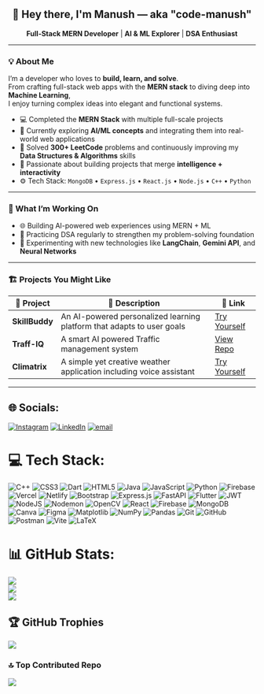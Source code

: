 <h2 align="center">👋 Hey there, I'm <b>Manush</b> — aka <b>"code-manush"</b></h2>

<p align="center">
  <b>Full-Stack MERN Developer</b> | <b>AI & ML Explorer</b> | <b>DSA Enthusiast</b>
</p>

---

### 💡 About Me

I’m a developer who loves to **build, learn, and solve**.  
From crafting full-stack web apps with the **MERN stack** to diving deep into **Machine Learning**,  
I enjoy turning complex ideas into elegant and functional systems.

- 💻 Completed the **MERN Stack** with multiple full-scale projects  
- 🤖 Currently exploring **AI/ML concepts** and integrating them into real-world web applications  
- 🧩 Solved **300+ LeetCode** problems and continuously improving my **Data Structures & Algorithms** skills  
- 🚀 Passionate about building projects that merge **intelligence + interactivity**  
- ⚙️ Tech Stack: `MongoDB` • `Express.js` • `React.js` • `Node.js` • `C++` • `Python`

---

### 🧠 What I’m Working On

- 🌐 Building AI-powered web experiences using MERN + ML  
- 🧩 Practicing DSA regularly to strengthen my problem-solving foundation  
- 🧪 Experimenting with new technologies like **LangChain**, **Gemini API**, and **Neural Networks**  

---

### 🏗️ Projects You Might Like

| 🔹 Project | 🧩 Description | 🚀 Link |
|-------------|----------------|----------|
| **SkillBuddy** | An AI-powered personalized learning platform that adapts to user goals | [Try Yourself](https://client-nine-phi-35.vercel.app/) |
| **Traff-IQ** | A smart AI powered Traffic management system | [View Repo](https://github.com/hck-anmol/TRAFF-IQ.git) |
| **Climatrix** | A simple yet creative weather application including voice assistant | [Try Yourself](https://climatrix-a-weather-application.vercel.app/) |

---



<!--
**code-manush/code-manush** is a ✨ _special_ ✨ repository because its `README.md` (this file) appears on your GitHub profile.

Here are some ideas to get you started:

- 🔭 I’m currently working on ...
- 🌱 I’m currently learning ...
- 👯 I’m looking to collaborate on ...
- 🤔 I’m looking for help with ...
- 💬 Ask me about ...
- 📫 How to reach me: ...
- 😄 Pronouns: ...
- ⚡ Fun fact: ...
-->

## 🌐 Socials:
[![Instagram](https://img.shields.io/badge/Instagram-%23E4405F.svg?logo=Instagram&logoColor=white)](https://instagram.com/manushpatel_14) [![LinkedIn](https://img.shields.io/badge/LinkedIn-%230077B5.svg?logo=linkedin&logoColor=white)](https://linkedin.com/in/manush-patel-457189324/) [![email](https://img.shields.io/badge/Email-D14836?logo=gmail&logoColor=white)](mailto:manushpatel1426@gmail.com) 

# 💻 Tech Stack:
![C++](https://img.shields.io/badge/c++-%2300599C.svg?style=for-the-badge&logo=c%2B%2B&logoColor=white) ![CSS3](https://img.shields.io/badge/css3-%231572B6.svg?style=for-the-badge&logo=css3&logoColor=white) ![Dart](https://img.shields.io/badge/dart-%230175C2.svg?style=for-the-badge&logo=dart&logoColor=white) ![HTML5](https://img.shields.io/badge/html5-%23E34F26.svg?style=for-the-badge&logo=html5&logoColor=white) ![Java](https://img.shields.io/badge/java-%23ED8B00.svg?style=for-the-badge&logo=openjdk&logoColor=white) ![JavaScript](https://img.shields.io/badge/javascript-%23323330.svg?style=for-the-badge&logo=javascript&logoColor=%23F7DF1E) ![Python](https://img.shields.io/badge/python-3670A0?style=for-the-badge&logo=python&logoColor=ffdd54) ![Firebase](https://img.shields.io/badge/firebase-%23039BE5.svg?style=for-the-badge&logo=firebase) ![Vercel](https://img.shields.io/badge/vercel-%23000000.svg?style=for-the-badge&logo=vercel&logoColor=white) ![Netlify](https://img.shields.io/badge/netlify-%23000000.svg?style=for-the-badge&logo=netlify&logoColor=#00C7B7) ![Bootstrap](https://img.shields.io/badge/bootstrap-%238511FA.svg?style=for-the-badge&logo=bootstrap&logoColor=white) ![Express.js](https://img.shields.io/badge/express.js-%23404d59.svg?style=for-the-badge&logo=express&logoColor=%2361DAFB) ![FastAPI](https://img.shields.io/badge/FastAPI-005571?style=for-the-badge&logo=fastapi) ![Flutter](https://img.shields.io/badge/Flutter-%2302569B.svg?style=for-the-badge&logo=Flutter&logoColor=white) ![JWT](https://img.shields.io/badge/JWT-black?style=for-the-badge&logo=JSON%20web%20tokens) ![NodeJS](https://img.shields.io/badge/node.js-6DA55F?style=for-the-badge&logo=node.js&logoColor=white) ![Nodemon](https://img.shields.io/badge/NODEMON-%23323330.svg?style=for-the-badge&logo=nodemon&logoColor=%BBDEAD) ![OpenCV](https://img.shields.io/badge/opencv-%23white.svg?style=for-the-badge&logo=opencv&logoColor=white) ![React](https://img.shields.io/badge/react-%2320232a.svg?style=for-the-badge&logo=react&logoColor=%2361DAFB) ![Firebase](https://img.shields.io/badge/firebase-a08021?style=for-the-badge&logo=firebase&logoColor=ffcd34) ![MongoDB](https://img.shields.io/badge/MongoDB-%234ea94b.svg?style=for-the-badge&logo=mongodb&logoColor=white) ![Canva](https://img.shields.io/badge/Canva-%2300C4CC.svg?style=for-the-badge&logo=Canva&logoColor=white) ![Figma](https://img.shields.io/badge/figma-%23F24E1E.svg?style=for-the-badge&logo=figma&logoColor=white) ![Matplotlib](https://img.shields.io/badge/Matplotlib-%23ffffff.svg?style=for-the-badge&logo=Matplotlib&logoColor=black) ![NumPy](https://img.shields.io/badge/numpy-%23013243.svg?style=for-the-badge&logo=numpy&logoColor=white) ![Pandas](https://img.shields.io/badge/pandas-%23150458.svg?style=for-the-badge&logo=pandas&logoColor=white) ![Git](https://img.shields.io/badge/git-%23F05033.svg?style=for-the-badge&logo=git&logoColor=white) ![GitHub](https://img.shields.io/badge/github-%23121011.svg?style=for-the-badge&logo=github&logoColor=white) ![Postman](https://img.shields.io/badge/Postman-FF6C37?style=for-the-badge&logo=postman&logoColor=white) ![Vite](https://img.shields.io/badge/vite-%23646CFF.svg?style=for-the-badge&logo=vite&logoColor=white) ![LaTeX](https://img.shields.io/badge/latex-%23008080.svg?style=for-the-badge&logo=latex&logoColor=white)
# 📊 GitHub Stats:
![](https://github-readme-stats.vercel.app/api?username=code-manush&theme=transparent&hide_border=false&include_all_commits=true&count_private=true)<br/>
![](https://nirzak-streak-stats.vercel.app/?user=code-manush&theme=transparent&hide_border=false)<br/>
![](https://github-readme-stats.vercel.app/api/top-langs/?username=code-manush&theme=transparent&hide_border=false&include_all_commits=true&count_private=true&layout=compact)

## 🏆 GitHub Trophies
![](https://github-profile-trophy.vercel.app/?username=code-manush&theme=aura&no-frame=false&no-bg=false&margin-w=4)

### 🔝 Top Contributed Repo
![](https://github-contributor-stats.vercel.app/api?username=code-manush&limit=5&theme=dark&combine_all_yearly_contributions=true)

<!-- Proudly created with GPRM ( https://gprm.itsvg.in ) -->
